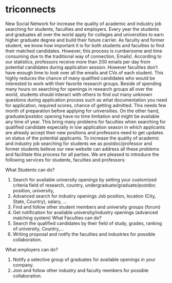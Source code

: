 # triconnects
New Social Network for increase the quality of academic and industry job searching for students, faculties and employers.
Every year the students and graduates all over the world apply for colleges and universities to earn higher graduate degree and build their future carrier. As faculty and former student, we know how important it is for both students and faculties to find their matched candidates. However, this process is cumbersome and time consuming due to the traditional way of connection, Emails!.
 According to our statistics, professors receive more than 200 emails per day from potential candidates during application session. However faculties don’t have enough time to look over all the emails and CVs of each student. This highly reduces the chance of many qualified candidates who would be interested to work with their favorite research groups. 
Beside of spending many hours on searching for openings in research groups all over the world, students should interact with others to find out many unknown questions during application process such as what documentation you need for application, required scores, chance of getting admitted. This needs few month of preparation before applying for universities.
On the other hand,  graduate/postdoc opening have no time limitation and might be available any time of year. This bring many problems for faculties when searching for qualified candidate especially in low application season in which applicants are already accept their new positions and professors need to get updates on status of the potential applicants. 
To increase the quality of academic and industry job searching for students we as postdoc/professor and former students believe our new website can address all these problems and facilitate this process for all parties.
We are pleased to introduce the following services for students, faculties and professors: 

What Students can do?
1. Search for available university openings by setting your customized criteria
field of research, country, undergraduate/graduate/postdoc position, university, 
2. Advanced search for industry openings
Job position, location (City, State, Country), salary, …
3.  Find and follow other student members and university groups (forum)  
4. Get notification for available university/industry openings (advanced matching system)
What Faculties can do?
1. Search the qualified candidates by their field of study, grades, ranking of university, Country,…
2. Writing proposal and notify the faculties and industries for possible collaboration.

What employers can do?
1. Notify a selective group of graduates for available openings in your company.
2. Join and follow other industry and faculty members for possible collaboration.  




 



 




